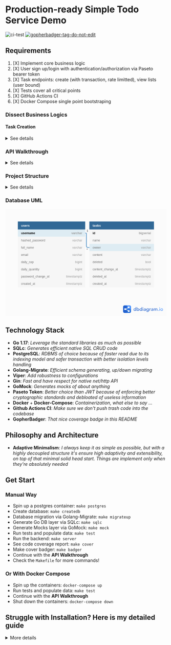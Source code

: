 # Production-ready Simple Todo Service Demo

![ci-test](https://github.com/lavantien/togo/actions/workflows/ci.yml/badge.svg?branch=master)
<a href='https://github.com/jpoles1/gopherbadger' target='_blank'>![gopherbadger-tag-do-not-edit](https://img.shields.io/badge/Go%20Coverage-78%25-brightgreen.svg?longCache=true&style=flat)</a>

## Requirements

1. [X] Implement core business logic
2. [X] User sign up/login with authentication/authorization via Paseto bearer token
3. [X] Task endpoints: create (with transaction, rate limitted), view lists (user bound)
4. [X] Tests cover all critical points
5. [X] GitHub Actions CI
6. [X] Docker Compose single point bootstraping

### Dissect Business Logics

#### Task Creation

<details>
	<summary>See details</summary>

```txt
a user?
	username
	dailyCap
	dailyQuantity

	> createUser
	> viewUsers
	> loginUser
	> updateUserDailyQuantity

	> createTask
	> listTasks
	(> editTaskByName)
	(> deleteTaskByName)
	> countTasksCreatedToday

	> updateUserDailyCap (admin only)

a task?
	id
	name - unique per owner
	content
	owner
	quantity

problem?
	a user create some tasks, the number of tasks must be within the user's dailyCap

logic?
	which user?
	provide task name
	provide task content
	how to check for new day to reset count?
	check if dailyQuantity+1 > dailyCap?
			return 500 ISE - "daily limit exceed"
		else
			if dailyQuantity != countTasksCreatedToday()?
				dailyQuantity=0
			dailyQuantity++
			updateUserDailyQuantity()
			return 200 OK
	fraud protection?
		tasks are not really deleted, they only marked as deleted but retains creation day, so we can count based on that day

params:
	username
	name
	content

result:
	user
	task
```

</details>

### API Walkthrough

<details>
	<summary>See details</summary>

![API](/resource/readme/api.png "API")

- Create a user:

```bash
curl http://localhost:8080/users -H "Content-Type: application/json" -d '{"username":"tienla","full_name":"Tien La","email":"tien@email.com","password":"matkhau"}' | jq
# Result
{
  "username": "tienla",
  "full_name": "Tien La",
  "email": "tien@email.com",
  "daily_cap": 0,
  "daily_quantity": 0,
  "password_change_at": "0001-01-01T00:00:00Z",
  "created_at": "2022-01-03T23:22:09.197164Z"
}
```

- Login as admin:

```bash
curl http://localhost:8080/users/login -H "Content-Type: application/json" -d '{"username":"admin","password":"secret"}' | jq
# Result
{
  "access_token": "v2.local.nvAS-aI1sdsEnexIp3K77Qo0jtXFb_XS9cQUCeYgcAEJzY3nwG97chAFfbsCMygdvxR_Ube3Hp_6kbR96EFrWc1PRu1yunkRvEnhTrjhtmr0Vur-kX_oaFIeMqFYGwz8cHCgT2oX53_PZi_I7_N27iudNA6jE3wiwTpokFd0euaOSefxaAzFYpAwu94bB-30msBqiDgTR6ouDzB42dC1jhMp3rdRsOHDLV_xeiSBHt5UKqtA_aYp51G8dzMTTSdPXqZ0DAc3lNIn5q-T8g.bnVsbA",
  "user": {
    "username": "admin",
    "full_name": "Admin",
    "email": "admin@email.com",
    "daily_cap": 10,
    "daily_quantity": 0,
    "password_change_at": "0001-01-01T07:00:00Z",
    "created_at": "2021-12-26T22:22:49.644Z"
  }
}

# Save token for later use
ADMIN_TOKEN='v2.local.nvAS-aI1sdsEnexIp3K77Qo0jtXFb_XS9cQUCeYgcAEJzY3nwG97chAFfbsCMygdvxR_Ube3Hp_6kbR96EFrWc1PRu1yunkRvEnhTrjhtmr0Vur-kX_oaFIeMqFYGwz8cHCgT2oX53_PZi_I7_N27iudNA6jE3wiwTpokFd0euaOSefxaAzFYpAwu94bB-30msBqiDgTR6ouDzB42dC1jhMp3rdRsOHDLV_xeiSBHt5UKqtA_aYp51G8dzMTTSdPXqZ0DAc3lNIn5q-T8g.bnVsbA'
```

- Update the daily cap of the newly created user to 2:

```bash
curl http://localhost:8080/admin/setDailyCap -H "Authorization: Bearer $ADMIN_TOKEN" -H "Content-Type: application/json" -d '{"username":"tienla","daily_cap":2}' | jq
# Result
{
  "username": "tienla",
  "full_name": "Tien La",
  "email": "tien@email.com",
  "daily_cap": 2,
  "daily_quantity": 0,
  "password_change_at": "0001-01-01T00:00:00Z",
  "created_at": "2022-01-03T23:22:09.197164Z"
}
```

- Now login as the newly create user:

```bash
curl http://localhost:8080/users/login -H "Content-Type: application/json" -d '{"username":"tienla","password":"matkhau"}' | jq
# Result
{
  "access_token": "v2.local.K5YFZ2P-9cZoN_HtS8olPqHZ88ku1whq3cUS3R88y6qlJJlACtBwhcpEQrW8fgZVxJQlxai-p68gv9vIJuP8K0f111uBh6Mceq2bhP9T64_oS4SbPzKIgXlG_pase7H-QYytWFzdo3rjCRY19GW-Ev3c-NgHlcy9GGlECgrtKU053JxVv54GFUpkovL8oXvtk-BYUOHywJH-na3126GyqT1G9h-EwYMrgV_PrcFfWOVGdSwhzN568Ta9rClUOKlvdTlTikaH-5laih1YKbQ.bnVsbA",
  "user": {
    "username": "tienla",
    "full_name": "Tien La",
    "email": "tien@email.com",
    "daily_cap": 2,
    "daily_quantity": 0,
    "password_change_at": "0001-01-01T00:00:00Z",
    "created_at": "2022-01-03T23:22:09.197164Z"
  }
}

# Save the token for later use
TOKEN='v2.local.K5YFZ2P-9cZoN_HtS8olPqHZ88ku1whq3cUS3R88y6qlJJlACtBwhcpEQrW8fgZVxJQlxai-p68gv9vIJuP8K0f111uBh6Mceq2bhP9T64_oS4SbPzKIgXlG_pase7H-QYytWFzdo3rjCRY19GW-Ev3c-NgHlcy9GGlECgrtKU053JxVv54GFUpkovL8oXvtk-BYUOHywJH-na3126GyqT1G9h-EwYMrgV_PrcFfWOVGdSwhzN568Ta9rClUOKlvdTlTikaH-5laih1YKbQ.bnVsbA'
```

- View user's information (only admin can see all):

```bash
curl http://localhost:8080/users?page_id=1&page_size=5 -H "Authorization: Bearer $TOKEN" | jq
# Result
[
  {
    "username": "tienla",
    "full_name": "Tien La",
    "email": "tien@email.com",
    "daily_cap": 2,
    "daily_quantity": 0,
    "password_change_at": "0001-01-01T00:00:00Z",
    "created_at": "2022-01-03T23:22:09.197164Z"
  }
]
```

- Create a task:

```bash
curl http://localhost:8080/tasks -H "Authorization: Bearer $TOKEN" -H "Content-Type: application/json" -d '{"name":"task 1","content":"This is task number 1"}' | jq
# Result
{
  "user": {
    "username": "tienla",
    "full_name": "Tien La",
    "email": "tien@email.com",
    "daily_cap": 2,
    "daily_quantity": 1,
    "password_change_at": "0001-01-01T00:00:00Z",
    "created_at": "2022-01-03T23:22:09.197164Z"
  },
  "task": {
    "id": 8,
    "name": "task 1",
    "owner": "tienla",
    "content": "This is task number 1",
    "deleted": false,
    "content_change_at": "0001-01-01T00:00:00Z",
    "deleted_at": "0001-01-01T00:00:00Z",
    "created_at": "2022-01-03T23:24:21.546377Z"
  }
}
```

- Create another task:

```bash
curl http://localhost:8080/tasks -H "Authorization: Bearer $TOKEN" -H "Content-Type: application/json" -d '{"name":"task 2","content":"This is task number 2"}' | jq
# Result
{
  "user": {
    "username": "tienla",
    "full_name": "Tien La",
    "email": "tien@email.com",
    "daily_cap": 2,
    "daily_quantity": 2,
    "password_change_at": "0001-01-01T00:00:00Z",
    "created_at": "2022-01-03T23:22:09.197164Z"
  },
  "task": {
    "id": 9,
    "name": "task 2",
    "owner": "tienla",
    "content": "This is task number 2",
    "deleted": false,
    "content_change_at": "0001-01-01T00:00:00Z",
    "deleted_at": "0001-01-01T00:00:00Z",
    "created_at": "2022-01-03T23:24:46.500126Z"
  }
}
```

- Create yet another task (this time it's over the daily limit):

```bash
curl http://localhost:8080/tasks -H "Authorization: Bearer $TOKEN" -H "Content-Type: application/json" -d '{"name":"task 3","content":"This is task number 3"}' | jq
# Result
{
  "error": "daily limit exceed"
}
```

- View all the tasks that you've successfully created (only 2 tasks):

```bash
curl http://localhost:8080/tasks?page_id=1&page_size=5 -H "Authorization: Bearer $TOKEN" | jq
# Result
[
  {
    "id": 8,
    "name": "task 1",
    "owner": "tienla",
    "content": "This is task number 1",
    "deleted": false,
    "content_change_at": "0001-01-01T00:00:00Z",
    "deleted_at": "0001-01-01T00:00:00Z",
    "created_at": "2022-01-03T23:24:21.546377Z"
  },
  {
    "id": 9,
    "name": "task 2",
    "owner": "tienla",
    "content": "This is task number 2",
    "deleted": false,
    "content_change_at": "0001-01-01T00:00:00Z",
    "deleted_at": "0001-01-01T00:00:00Z",
    "created_at": "2022-01-03T23:24:46.500126Z"
  }
]
```

</details>

### Project Structure

<details>
	<summary>See details</summary>

```bash
.
├── api
│   ├── admin.go
│   ├── admin_test.go
│   ├── main_test.go
│   ├── middleware.go
│   ├── middleware_test.go
│   ├── server.go
│   ├── task.go
│   ├── task_test.go
│   ├── user.go
│   ├── user_test.go
│   └── validator.go
├── common
│   └── model
│       └── user_response.go
├── db
│   ├── migration
│   │   ├── 000001_init_schema.down.sql
│   │   └── 000001_init_schema.up.sql
│   ├── mock
│   │   └── store.go
│   ├── query
│   │   ├── task.sql
│   │   └── user.sql
│   └── sqlc
│       ├── db.go
│       ├── main_test.go
│       ├── models.go
│       ├── querier.go
│       ├── store.go
│       ├── store_test.go
│       ├── task.sql.go
│       ├── user.sql.go
│       └── user_test.go
├── .github
│   └── workflows
│       └── ci.yml
├── log
│   └── createTaskTx_decision_log.txt
├── resource
│   ├── readme
│   │   ├── api.png
│   │   └── togo.png
│   ├── debug.pgsql
│   └── togo.sql
├── token
│   ├── maker.go
│   ├── paseto_maker.go
│   ├── paseto_maker_test.go
│   └── payload.go
├── util
│   ├── config.go
│   ├── config_test.go
│   ├── fullname.go
│   ├── fullname_test.go
│   ├── password.go
│   ├── password_test.go
│   ├── random.go
│   └── random_test.go
├── app.env
├── coverage_badge.png
├── coverage.md
├── coverage.out
├── docker-compose.yml
├── Dockerfile
├── .gitignore
├── go.mod
├── go.sum
├── LICENSE
├── main.go
├── Makefile
├── profile.cov
├── README.md
├── sqlc.yaml
├── start.sh
├── tree.txt
└── wait-for.sh

15 directories, 62 files
```

</details>

### Database UML

![Database UML](/resource/readme/togo.png "Database UML")

## Technology Stack

- **Go 1.17**: *Leverage the standard libraries as much as possible*
- **SQLc**: *Generates efficient native SQL CRUD code*
- **PostgreSQL**: *RDBMS of choice because of faster read due to its indexing model and safer transaction with better isolation levels handling*
- **Golang-Migrate**: *Efficient schema generating, up/down migrating*
- **Viper**: *Add robustness to configurations*
- **Gin**: *Fast and have respect for native net/http API*
- **GoMock**: *Generates mocks of about anything*
- **Paseto Token**: *Better choice than JWT because of enforcing better cryptographic standards and debloated of useless information*
- **Docker** + **Docker-Compose**: *Containerization, what else to say ...*
- **Github Actions CI**: *Make sure we don't push trash code into the codebase*
- **GopherBadger**: *That nice coverage badge in this README*

## Philosophy and Architecture

- **Adaptive Minimalism**: *I always keep it as simple as possible, but with a highly decoupled structure it's ensure high adaptivity and extensibility, on top of that minimal solid head start. Things are implement only when they're absolutely needed*

## Get Start

### Manual Way

- Spin up a postgres container: `make postgres`
- Create database: `make createdb`
- Database migration via Golang-Migrate: `make migrateup`
- Generate Go DB layer via SQLc: `make sqlc`
- Generate Mocks layer via GoMock: `make mock`
- Run tests and populate data: `make test`
- Run the backend: `make server`
- See code coverage report: `make cover`
- Make cover badger: `make badger`
- Continue with the **API Walkthrough**
- Check the `Makefile` for more commands!

### Or With Docker Compose

- Spin up the containers: `docker-compose up`
- Run tests and populate data: `make test`
- Continue with the **API Walkthrough**
- Shut down the containers: `docker-compose down`

## Struggle with Installation? Here is my detailed guide

<details>
	<summary>More details</summary>

- [**Golang**](https://go.dev/doc/install):

```bash
# Go to go.dev/dl and download a binary, in this example it's version 1.17.5

sudo rm -rf /usr/local/go && sudo tar -C /usr/local -xzf go1.17.5.linux-amd64.tar.gz

# Add these below to your .bashrc or .zshrc
export GOPATH=/home/<username>/go
export GOBIN=/home/<username>/go/bin
export PATH=$PATH:/usr/local/go/bin
export PATH=$PATH:$GOBIN
```

- [**Docker**](https://docs.docker.com/engine/install/ubuntu/):

```bash
sudo apt remove docker docker-engine docker.io containerd runc

sudo apt update

sudo apt install apt-transport-https ca-certificates curl gnupg lsb-release software-properties-common

curl -fsSL https://download.docker.com/linux/ubuntu/gpg | sudo gpg --dearmor -o /usr/share/keyrings/docker-archive-keyring.gpg

echo \
  "deb [arch=amd64 signed-by=/usr/share/keyrings/docker-archive-keyring.gpg] https://download.docker.com/linux/ubuntu \
  $(lsb_release -cs) stable" | sudo tee /etc/apt/sources.list.d/docker.list > /dev/null

sudo apt update

apt-cache policy docker-ce

sudo apt install docker-ce docker-ce-cli containerd.io

sudo usermod -aG docker $USER

newgrp docker

# Restart the machine then test the installation

docker run hello-world

# On older system you also need to activate the services

sudo systemctl enable docker.service

sudo systemctl enable containerd.service
```

- [**Docker-Compose**](https://docs.docker.com/compose/install/):

```bash
# Check their github repo for latest version number
sudo curl -L "https://github.com/docker/compose/releases/download/v2.2.2/docker-compose-linux-x86_64" -o /usr/local/bin/docker-compose && sudo chmod +x /usr/local/bin/docker-compose

# To self-update docker-compose
docker-compose migrate-to-labels
```

- [**Golang-Migrate**](https://github.com/golang-migrate/migrate/tree/master/cmd/migrate):

```bash
go install -tags 'postgres' github.com/golang-migrate/migrate/v4/cmd/migrate@latest
```

- [**SQLc**](https://docs.sqlc.dev/en/latest/overview/install.html):

```bash
go install github.com/kyleconroy/sqlc/cmd/sqlc@latest
```

- [**GoMock**](https://github.com/golang/mock):

```bash
go install github.com/golang/mock/mockgen@latest
go get github.com/golang/mock/mockgen
```

- [**Viper**](https://github.com/spf13/viper):

```bash
go install https://github.com/spf13/viper@latest
```

- [**Gin**](https://github.com/gin-gonic/gin#installation):

```bash
go install github.com/gin-gonic/gin@latest

go get -u github.com/gin-gonic/gin
```

- [**Paseto**](https://github.com/o1egl/paseto):

```bash
go get -u github.com/o1egl/paseto
```

- [**JWT**](https://github.com/golang-jwt/jwt):

```bash
go get -u https://github.com/golang-jwt/jwt
```

- [**GopherBadger**](https://github.com/jpoles1/gopherbadger):

```bash
go install github.com/jpoles1/gopherbadger@latest
```

- [**CURL**](https://curl.se/download.html) + [**JQ**](https://stedolan.github.io/jq/) + [**Chocolatery**](https://docs.chocolatey.org/en-us/choco/setup) + [**Make**](https://community.chocolatey.org/packages/make):

```bash
sudo apt install curl jq

# These tools are needed only for Windows users

# Run this in an Admin cmd to install Chocolatery first
@"%SystemRoot%\System32\WindowsPowerShell\v1.0\powershell.exe" -NoProfile -InputFormat None -ExecutionPolicy Bypass -Command "[System.Net.ServicePointManager]::SecurityProtocol = 3072; iex ((New-Object System.Net.WebClient).DownloadString('https://community.chocolatey.org/install.ps1'))" && SET "PATH=%PATH%;%ALLUSERSPROFILE%\chocolatey\bin"

# Then install GNU-Make, cURL, and jq via Chocolatery in Admin pwsh
choco install make curl jq
```

</details>
